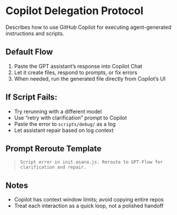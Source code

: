 # Copilot Delegation Protocol

Describes how to use GitHub Copilot for executing agent-generated instructions and scripts.

## Default Flow
1. Paste the GPT assistant’s response into Copilot Chat
2. Let it create files, respond to prompts, or fix errors
3. When needed, run the generated file directly from Copilot’s UI

## If Script Fails:
- Try rerunning with a different model
- Use “retry with clarification” prompt to Copilot
- Paste the error to `scripts/debug/` as a log
- Let assistant repair based on log context

## Prompt Reroute Template
> `Script error in init-asana.js. Reroute to GPT-Flow for clarification and repair.`

## Notes
- Copilot has context window limits; avoid copying entire repos
- Treat each interaction as a quick loop, not a polished handoff
